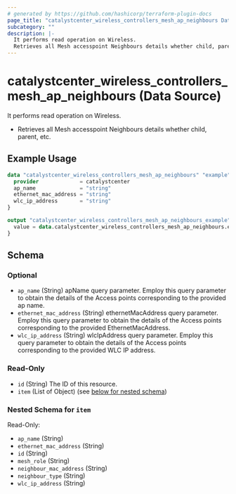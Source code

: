 ```yaml
---
# generated by https://github.com/hashicorp/terraform-plugin-docs
page_title: "catalystcenter_wireless_controllers_mesh_ap_neighbours Data Source - terraform-provider-catalystcenter"
subcategory: ""
description: |-
  It performs read operation on Wireless.
  Retrieves all Mesh accesspoint Neighbours details whether child, parent, etc.
---
```


# catalystcenter_wireless_controllers_mesh_ap_neighbours (Data Source)

It performs read operation on Wireless.

- Retrieves all Mesh accesspoint Neighbours details whether child, parent, etc.

## Example Usage

```terraform
data "catalystcenter_wireless_controllers_mesh_ap_neighbours" "example" {
  provider             = catalystcenter
  ap_name              = "string"
  ethernet_mac_address = "string"
  wlc_ip_address       = "string"
}

output "catalystcenter_wireless_controllers_mesh_ap_neighbours_example" {
  value = data.catalystcenter_wireless_controllers_mesh_ap_neighbours.example.item
}
```

<!-- schema generated by tfplugindocs -->
## Schema

### Optional

- `ap_name` (String) apName query parameter. Employ this query parameter to obtain the details of the Access points corresponding to the provided ap name.
- `ethernet_mac_address` (String) ethernetMacAddress query parameter. Employ this query parameter to obtain the details of the Access points corresponding to the provided EthernetMacAddress.
- `wlc_ip_address` (String) wlcIpAddress query parameter. Employ this query parameter to obtain the details of the Access points corresponding to the provided WLC IP address.

### Read-Only

- `id` (String) The ID of this resource.
- `item` (List of Object) (see [below for nested schema](#nestedatt--item))

<a id="nestedatt--item"></a>
### Nested Schema for `item`

Read-Only:

- `ap_name` (String)
- `ethernet_mac_address` (String)
- `id` (String)
- `mesh_role` (String)
- `neighbour_mac_address` (String)
- `neighbour_type` (String)
- `wlc_ip_address` (String)

